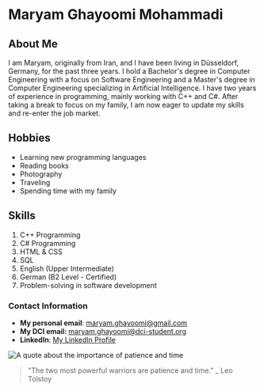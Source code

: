 <h1>Maryam Ghayoomi Mohammadi</h1>

## About Me
I am Maryam, originally from Iran, and I have been living in Düsseldorf, Germany, for the past three years. I hold a Bachelor's degree in Computer Engineering with a focus on Software Engineering and a Master's degree in Computer Engineering specializing in Artificial Intelligence. I have two years of experience in programming, mainly working with C++ and C#. After taking a break to focus on my family, I am now eager to update my skills and re-enter the job market.


## Hobbies
- Learning new programming languages
- Reading books
- Photography
- Traveling
- Spending time with my family

## Skills
1. C++ Programming
2. C# Programming
3. HTML & CSS
4. SQL
5. English (Upper Intermediate)
6. German (B2 Level - Certified)
7. Problem-solving in software development


### Contact Information
- **My personal email**: [maryam.ghayoomi@gmail.com](mailto:maryam.ghayoomi@gmail.com)
- <strong> My DCI email: </strong> <a href="mailto:maryam.ghayoomi@dci-student.org">maryam.ghayoomi@dci-student.org</a>
- **LinkedIn**: [My LinkedIn Profile](https://www.linkedin.com/in/maryam-ghayoomi-mohammadi)


![A quote about the importance of patience and time](https://quotesguides.com/wp-content/uploads/2020/10/watch-quotes-for-him.jpg)

> "The two most powerful warriors are patience and time."
> _ Leo Tolstoy